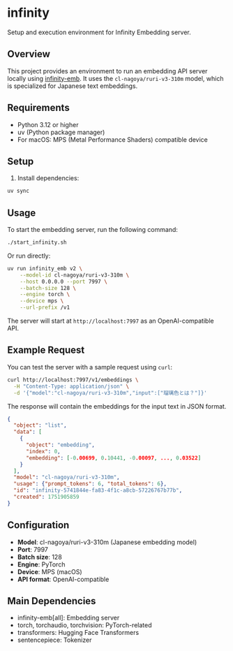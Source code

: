 # infinity

Setup and execution environment for Infinity Embedding server.

## Overview

This project provides an environment to run an embedding API server locally using [infinity-emb](https://github.com/michaelfeil/infinity). It uses the `cl-nagoya/ruri-v3-310m` model, which is specialized for Japanese text embeddings.

## Requirements

- Python 3.12 or higher
- uv (Python package manager)
- For macOS: MPS (Metal Performance Shaders) compatible device

## Setup

1. Install dependencies:

```bash
uv sync
```

## Usage

To start the embedding server, run the following command:

```bash
./start_infinity.sh
```

Or run directly:

```bash
uv run infinity_emb v2 \
    --model-id cl-nagoya/ruri-v3-310m \
    --host 0.0.0.0 --port 7997 \
    --batch-size 128 \
    --engine torch \
    --device mps \
    --url-prefix /v1
```

The server will start at `http://localhost:7997` as an OpenAI-compatible API.

## Example Request

You can test the server with a sample request using `curl`:

```bash
curl http://localhost:7997/v1/embeddings \
  -H "Content-Type: application/json" \
  -d '{"model":"cl-nagoya/ruri-v3-310m","input":["瑠璃色とは？"]}'
```

The response will contain the embeddings for the input text in JSON format.

```json
{
  "object": "list",
  "data": [
    {
      "object": "embedding",
      "index": 0,
      "embedding": [-0.00699, 0.10441, -0.00097, ..., 0.03522]
    }
  ],
  "model": "cl-nagoya/ruri-v3-310m",
  "usage": {"prompt_tokens": 6, "total_tokens": 6},
  "id": "infinity-5741844e-fa83-4f1c-a8cb-57226767b77b",
  "created": 1751905859
}
```


## Configuration

- **Model**: cl-nagoya/ruri-v3-310m (Japanese embedding model)
- **Port**: 7997
- **Batch size**: 128
- **Engine**: PyTorch
- **Device**: MPS (macOS)
- **API format**: OpenAI-compatible

## Main Dependencies

- infinity-emb[all]: Embedding server
- torch, torchaudio, torchvision: PyTorch-related
- transformers: Hugging Face Transformers
- sentencepiece: Tokenizer
